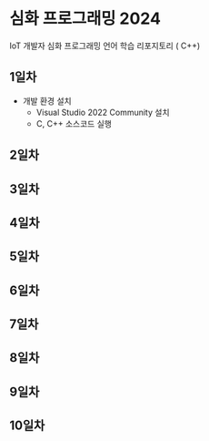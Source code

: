# 심화 프로그래밍 2024
IoT 개발자 심화 프로그래밍 언어 학습 리포지토리 ( C++)

## 1일차
- 개발 환경 설치
	- Visual Studio 2022 Community 설치
	- C, C++ 소스코드 실행

## 2일차

## 3일차

## 4일차

## 5일차

## 6일차

## 7일차

## 8일차

## 9일차

## 10일차